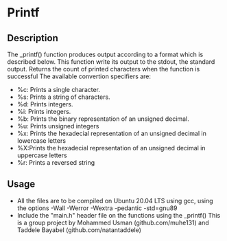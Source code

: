 # Printf

## Description

The _printf() function produces output according to a format which is described below. This function write its output to the stdout, the standard output. Returns the count of printed characters when the function is successful The available convertion specifiers are:

  * %c: Prints a single character.
  * %s: Prints a string of characters.
  * %d: Prints integers.
  * %i: Prints integers.
  * %b: Prints the binary representation of an unsigned decimal.
  * %u: Prints unsigned integers
  * %x: Prints the hexadecial representation of an unsigned decimal in lowercase letters
  * %X:Prints the hexadecial representation of an unsigned decimal in uppercase letters
  * %r: Prints a reversed string

## Usage

  * All the files are to be compiled on Ubuntu 20.04 LTS using gcc, using the options -Wall -Werror -Wextra -pedantic -std=gnu89
  * Include the "main.h" header file on the functions using the _printf()
This is a group project by Mohammed Usman (github.com/muhe131) and Taddele Bayabel (github.com/natantaddele)
